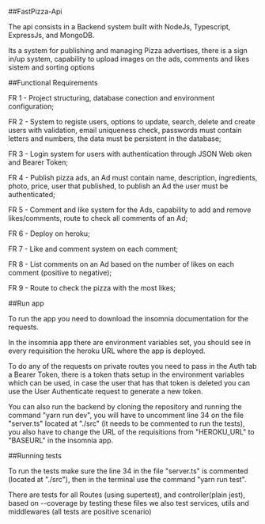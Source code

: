 ##FastPizza-Api

The api consists in a Backend system built with NodeJs, Typescript, ExpressJs, and MongoDB.

Its a system for publishing and managing Pizza advertises, there is a sign in/up system, capability to upload images on the ads, comments and likes sistem and sorting options

##Functional Requirements

FR 1 - Project structuring, database conection and environment configuration;

FR 2 - System to registe users, options to update, search, delete and create users with validation, email uniqueness check, passwords must contain letters and numbers, the data must be persistent in the database;

FR 3 - Login system for users with authentication through JSON Web oken and Bearer Token;

FR 4 - Publish pizza ads, an Ad must contain name, description, ingredients, photo, price, user that published, to publish an Ad the user must be authenticated;

FR 5 - Comment and like system for the Ads, capability to add and remove likes/comments, route to check all comments of an Ad;

FR 6 - Deploy on heroku;

FR 7 - Like and comment system on each comment;

FR 8 - List comments on an Ad based on the number of likes on each comment (positive to negative);

FR 9 - Route to check the pizza with the most likes;

##Run app

To run the app you need to download the insomnia documentation for the requests.

In the insomnia app there are environment variables set, you should see in every requisition the heroku URL where the app is deployed.

To do any of the requests on private routes you need to pass in the Auth tab a Bearer Token, there is a token thats setup in the environment variables which can be used, in case the user that has that token is deleted you can use the User Authenticate request to generate a new token.

You can also run the backend by cloning the repository and running the command "yarn run dev", you will have to uncomment line 34 on the file "server.ts" located at "./src" (it needs to be commented to run the tests), you also have to change the URL of the requisitions from "HEROKU_URL" to "BASEURL" in the insomnia app.

##Running tests

To run the tests make sure the line 34 in the file "server.ts" is commented (located at "./src"), then in the terminal use the command "yarn run test".

There are tests for all Routes (using supertest), and controller(plain jest), based on --coverage by testing these files we also test services, utils and middlewares (all tests are positive scenario)
